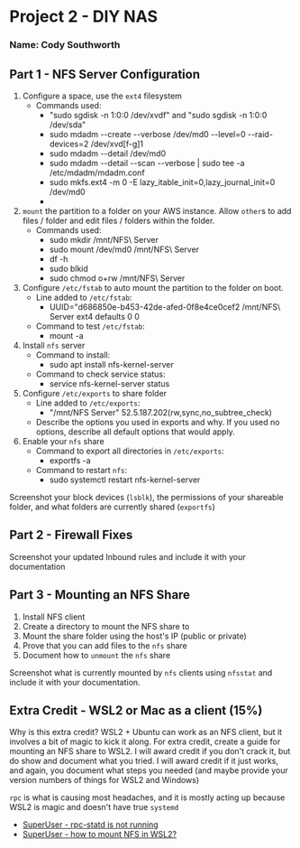 # Project 2 - DIY NAS

### Name: Cody Southworth

## Part 1 - NFS Server Configuration

1. Configure a space, use the `ext4` filesystem
    - Commands used:
        - "sudo sgdisk -n 1:0:0 /dev/xvdf" and "sudo sgdisk -n 1:0:0 /dev/sda"
        - sudo mdadm --create --verbose /dev/md0 --level=0 --raid-devices=2 /dev/xvd[f-g]1
        - sudo mdadm --detail /dev/md0
        - sudo mdadm --detail --scan --verbose | sudo tee -a /etc/mdadm/mdadm.conf
        - sudo mkfs.ext4 -m 0 -E lazy_itable_init=0,lazy_journal_init=0 /dev/md0
        - 
2. `mount` the partition to a folder on your AWS instance.  Allow `other`s to add files / folder and edit files / folders within the folder.
    - Commands used:
        - sudo mkdir /mnt/NFS\ Server
        - sudo mount /dev/md0 /mnt/NFS\ Server
        - df -h
        - sudo blkid
        - sudo chmod o+rw /mnt/NFS\ Server
3. Configure `/etc/fstab` to auto mount the partition to the folder on boot.
    - Line added to `/etc/fstab`:
        - UUID="d686850e-b453-42de-afed-0f8e4ce0cef2 /mnt/NFS\ Server ext4 defaults 0 0
    - Command to test `/etc/fstab`:
        - mount -a
3. Install `nfs` server 
    - Command to install:
        - sudo apt install nfs-kernel-server
    - Command to check service status:
        - service nfs-kernel-server status
4. Configure `/etc/exports` to share folder
    - Line added to `/etc/exports`:
        - "/mnt/NFS Server" 52.5.187.202(rw,sync,no_subtree_check)
    - Describe the options you used in exports and why.  If you used no options, describe all default options that would apply.
5. Enable your `nfs` share
    - Command to export all directories in `/etc/exports`:
        - exportfs -a 
    - Command to restart `nfs`:
        - sudo systemctl restart nfs-kernel-server

Screenshot your block devices (`lsblk`), the permissions of your shareable folder, and what folders are currently shared (`exportfs`)

## Part 2 - Firewall Fixes

Screenshot your updated Inbound rules and include it with your documentation

## Part 3 - Mounting an NFS Share

1. Install NFS client
2. Create a directory to mount the NFS share to
3. Mount the share folder using the host's IP (public or private)
4. Prove that you can add files to the `nfs` share
5. Document how to `unmount` the `nfs` share

Screenshot what is currently mounted by `nfs` clients using `nfsstat` and include it with your documentation.

## Extra Credit - WSL2 or Mac as a client (15%)

Why is this extra credit?  WSL2 + Ubuntu can work as an NFS client, but it involves a bit of magic to kick it along.  For extra credit, create a guide for mounting an NFS share to WSL2.  I will award credit if you don't crack it, but do show and document what you tried.  I will award credit if it just works, and again, you document what steps you needed (and maybe provide your version numbers of things for WSL2 and Windows)

`rpc` is what is causing most headaches, and it is mostly acting up because WSL2 is magic and doesn't have true `systemd`

- [SuperUser - rpc-statd is not running](https://superuser.com/questions/657071/mount-nfs-rpc-statd-is-not-running-but-is-required-for-remote-locking)
- [SuperUser - how to mount NFS in WSL2?](https://superuser.com/questions/1667722/how-to-mount-an-nfs-share-on-wsl2)
